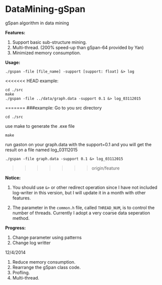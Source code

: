 DataMining-gSpan
==============

gSpan algorithm in data mining

**Features:**

1. Support basic sub-structure mining.
2. Multi-thread. (200% speed-up than gSpan-64 provided by Yan)
3. Minimized memory consumption.

**Usage:**
	
    ./gspan -file [file_name] -support [support: float] &> log


<<<<<<< HEAD
example:

	cd ./src
	make
	./gspan -file ../data/graph.data -support 0.1 &> log_03112015
=======
###example:
Go to you src directory
```
cd ./src
```	
use make to generate the .exe file	
```	
make
```
run gaston on your graph.data with the support=0.1 and you will get the result on a file named log_03112015	
```	
./gspan -file graph.data -support 0.1 &> log_03112015
```
>>>>>>> origin/feature
	



**Notice:**

1. You should use `&>` or other redirect operation since I have not included log-writer in this version, but I will update it in a month with other features. 

3. The parameter in the `common.h` file, called `THREAD_NUM`, is to control the number of threads. Currently I adopt a very coarse data seperation method. 


**Progress:**

1. Change parameter using patterns
2. Change log writter

12/4/2014

1. Reduce memory consumption.
2. Rearrange the gSpan class code.
3. Profling.
4. Multi-thread.
